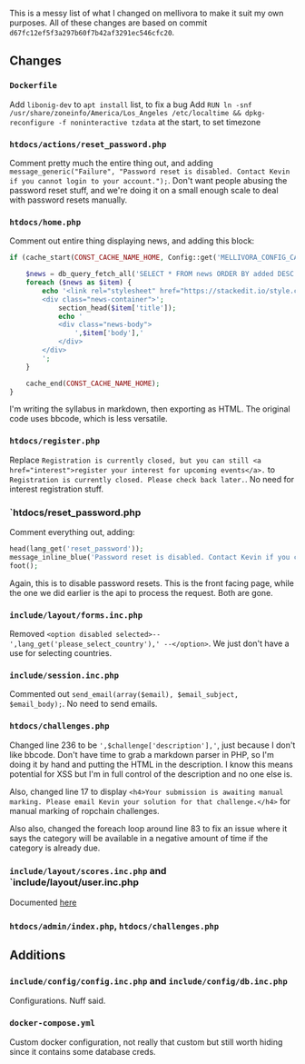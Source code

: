 This is a messy list of what I changed on mellivora to make it suit my own purposes. All of these changes are based on commit `d67fc12ef5f3a297b60f7b42af3291ec546cfc20`.

## Changes

### `Dockerfile`
Add `libonig-dev` to `apt install` list, to fix a bug
Add `RUN ln -snf /usr/share/zoneinfo/America/Los_Angeles /etc/localtime && dpkg-reconfigure -f noninteractive tzdata` at the start, to set timezone

### `htdocs/actions/reset_password.php`
Comment pretty much the entire thing out, and adding `message_generic("Failure", "Password reset is disabled. Contact Kevin if you cannot login to your account.");`. Don't want people abusing the password reset stuff, and we're doing it on a small enough scale to deal with password resets manually. 

### `htdocs/home.php`
Comment out entire thing displaying news, and adding this block:
```php
if (cache_start(CONST_CACHE_NAME_HOME, Config::get('MELLIVORA_CONFIG_CACHE_TIME_HOME'))) {

    $news = db_query_fetch_all('SELECT * FROM news ORDER BY added DESC');
    foreach ($news as $item) {
        echo '<link rel="stylesheet" href="https://stackedit.io/style.css">
        <div class="news-container">';
            section_head($item['title']);
            echo '
            <div class="news-body">
                ',$item['body'],'
            </div>
        </div>
        ';
    }

    cache_end(CONST_CACHE_NAME_HOME);
}
```
I'm writing the syllabus in markdown, then exporting as HTML. The original code uses bbcode, which is less versatile.

### `htdocs/register.php`
Replace `Registration is currently closed, but you can still <a href="interest">register your interest for upcoming events</a>.` to `Registration is currently closed. Please check back later.`. No need for interest registration stuff.

### `htdocs/reset_password.php
Comment everything out, adding:
```php
head(lang_get('reset_password'));
message_inline_blue('Password reset is disabled. Contact Kevin if you cannot login to your account.');
foot();
```
Again, this is to disable password resets. This is the front facing page, while the one we did earlier is the api to process the request. Both are gone.

### `include/layout/forms.inc.php`
Removed `<option disabled selected>-- ',lang_get('please_select_country'),' --</option>`. We just don't have a use for selecting countries.

### `include/session.inc.php`
Commented out `send_email(array($email), $email_subject, $email_body);`. No need to send emails.

### `htdocs/challenges.php`
Changed line 236 to be `',$challenge['description'],'`, just because I don't like bbcode. Don't have time to grab a markdown parser in PHP, so I'm doing it by hand and putting the HTML in the description. I know this means potential for XSS but I'm in full control of the description and no one else is.

Also, changed line 17 to display `<h4>Your submission is awaiting manual marking. Please email Kevin your solution for that challenge.</h4>` for manual marking of ropchain challenges.

Also also, changed the foreach loop around line 83 to fix an issue where it says the category will be available in a negative amount of time if the category is already due.

### `include/layout/scores.inc.php` and `include/layout/user.inc.php
Documented [here](https://github.com/Nakiami/mellivora/pull/128)

### `htdocs/admin/index.php`, `htdocs/challenges.php`

## Additions

### `include/config/config.inc.php` and `include/config/db.inc.php`
Configurations. Nuff said.

### `docker-compose.yml`
Custom docker configuration, not really that custom but still worth hiding since it contains some database creds.
